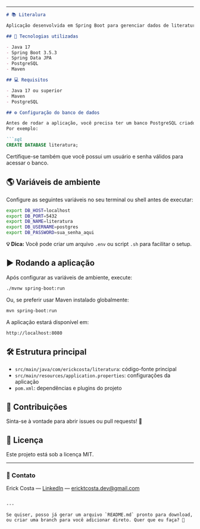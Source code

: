 
---

````markdown
# 📚 Literalura

Aplicação desenvolvida em Spring Boot para gerenciar dados de literatura, utilizando PostgreSQL como banco de dados.

## 🚀 Tecnologias utilizadas

- Java 17
- Spring Boot 3.5.3
- Spring Data JPA
- PostgreSQL
- Maven

## 💻 Requisitos

- Java 17 ou superior
- Maven
- PostgreSQL

## ⚙️ Configuração do banco de dados

Antes de rodar a aplicação, você precisa ter um banco PostgreSQL criado.  
Por exemplo:

```sql
CREATE DATABASE literatura;
````

Certifique-se também que você possui um usuário e senha válidos para acessar o banco.

## 🌎 Variáveis de ambiente

Configure as seguintes variáveis no seu terminal ou shell antes de executar:

```bash
export DB_HOST=localhost
export DB_PORT=5432
export DB_NAME=literatura
export DB_USERNAME=postgres
export DB_PASSWORD=sua_senha_aqui
```

**💡 Dica:** Você pode criar um arquivo `.env` ou script `.sh` para facilitar o setup.

## ▶️ Rodando a aplicação

Após configurar as variáveis de ambiente, execute:

```bash
./mvnw spring-boot:run
```

Ou, se preferir usar Maven instalado globalmente:

```bash
mvn spring-boot:run
```

A aplicação estará disponível em:

```
http://localhost:8080
```

## 🛠️ Estrutura principal

* `src/main/java/com/erickcosta/literatura`: código-fonte principal
* `src/main/resources/application.properties`: configurações da aplicação
* `pom.xml`: dependências e plugins do projeto

## 📝 Contribuições

Sinta-se à vontade para abrir issues ou pull requests! 🚀

## 📄 Licença

Este projeto está sob a licença MIT.

---

### 💬 Contato

Erick Costa — [LinkedIn](https://www.linkedin.com/in/ericktcosta/) — [ericktcosta.dev@gmail.com](mailto:ericktcosta.dev@gmail.com)

```

---

Se quiser, posso já gerar um arquivo `README.md` pronto para download, ou criar uma branch para você adicionar direto. Quer que eu faça? 🚀
```
